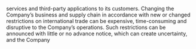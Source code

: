 services and third-party applications to its customers. Changing the Company’s business and supply chain in accordance with
new  or  changed  restrictions  on  international  trade  can  be  expensive,  time-consuming  and  disruptive  to  the  Company’s
operations. Such restrictions can be announced with little or no advance notice, which can create uncertainty, and the Company